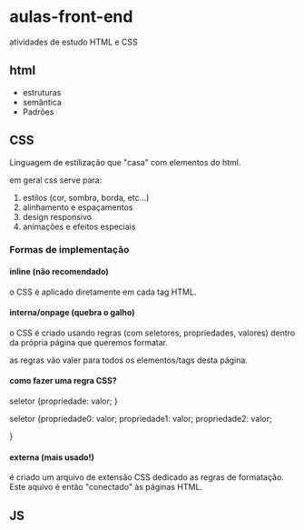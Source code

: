 # aulas-front-end

 atividades de estudo HTML e CSS

## html

- estruturas
- semântica
- Padrões

## CSS

Linguagem de estilização que "casa" com elementos do html.

em geral css serve para:

1. estilos (cor, sombra, borda, etc...)
2. alinhamento e espaçamentos
3. design responsivo
4. animações e efeitos especiais


### Formas de implementação

#### inline (não recomendado)

o CSS é aplicado diretamente em cada tag HTML.

#### interna/onpage (quebra o galho)

o CSS é criado usando regras (com seletores, propriedades, valores) dentro da própria página que queremos formatar.

as regras vão valer para todos os elementos/tags desta página.

#### como fazer uma regra CSS?

seletor {propriedade: valor; }

seletor {propriedade0: valor;
propriedade1: valor;
propriedade2: valor;

}

#### externa (mais usado!)

é criado um arquivo de extensão CSS dedicado as regras de formatação. Este aquivo é então "conectado" às páginas HTML.

## JS